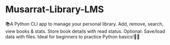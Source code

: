 # Musarrat-Library-LMS
📚A Python CLI app to manage your personal library. Add, remove, search, view books &amp; stats. Store book details with read status. Optional: Save/load data with files. Ideal for beginners to practice Python basics!🎯🚀
